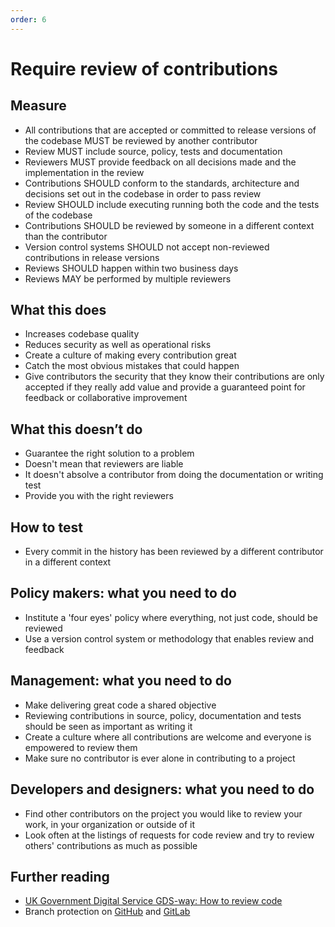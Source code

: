 ```yaml
---
order: 6
---
```


# Require review of contributions

## Measure

* All contributions that are accepted or committed to release versions of the codebase MUST be reviewed by another contributor
* Review MUST include source, policy, tests and documentation
* Reviewers MUST provide feedback on all decisions made and the implementation in the review
* Contributions SHOULD conform to the standards, architecture and decisions set out in the codebase in order to pass review
* Review SHOULD include executing running both the code and the tests of the codebase
* Contributions SHOULD be reviewed by someone in a different context than the contributor
* Version control systems SHOULD not accept non-reviewed contributions in release versions
* Reviews SHOULD happen within two business days
* Reviews MAY be performed by multiple reviewers

## What this does

* Increases codebase quality
* Reduces security as well as operational risks
* Create a culture of making every contribution great
* Catch the most obvious mistakes that could happen
* Give contributors the security that they know their contributions are only accepted if they really add value and provide a guaranteed point for feedback or collaborative improvement

## What this doesn’t do

* Guarantee the right solution to a problem
* Doesn't mean that reviewers are liable
* It doesn't absolve a contributor from doing the documentation or writing test
* Provide you with the right reviewers

## How to test

* Every commit in the history has been reviewed by a different contributor in a different context

## Policy makers: what you need to do

* Institute a 'four eyes' policy where everything, not just code, should be reviewed
* Use a version control system or methodology that enables review and feedback

## Management: what you need to do

* Make delivering great code a shared objective
* Reviewing contributions in source, policy, documentation and tests should be seen as important as writing it
* Create a culture where all contributions are welcome and everyone is empowered to review them
* Make sure no contributor is ever alone in contributing to a project

## Developers and designers: what you need to do

* Find other contributors on the project you would like to review your work, in your organization or outside of it
* Look often at the listings of requests for code review and try to review others' contributions as much as possible

## Further reading

* [UK Government Digital Service GDS-way: How to review code](https://gds-way.cloudapps.digital/manuals/code-review-guidelines.html#content)
* Branch protection on [GitHub](https://help.github.com/en/articles/about-protected-branches) and [GitLab](https://about.gitlab.com/2014/11/26/keeping-your-code-protected/)
